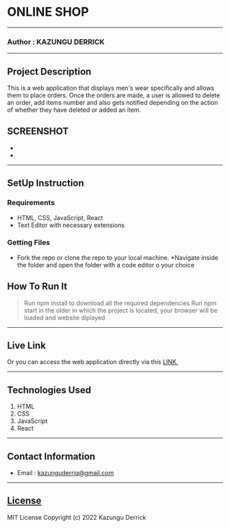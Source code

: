 # ONLINE  SHOP

---

### Author : KAZUNGU DERRICK

---

## Project Description

This is a web application that displays men's wear specifically and allows them to place orders. Once the orders are made, a user is allowed to delete an order, add items number and also gets notified depending on the action of whether they have deleted or added an item.

## SCREENSHOT

-

-

---

## SetUp Instruction

### Requirements

- HTML, CSS, JavaScript, React
- Text Editor with necessary extensions

### Getting Files

- Fork the repo or clone the repo to your local machine.
  \*Navigate inside the folder and open the folder with a code editor o your choice

## How To Run It

> Run npm install to download all the required dependencies
> Run npm start in the older in which the project is located, your browser will be loaded and website diplayed

---

## Live Link

Or you can access the web application directly via this [LINK.]()

---

## Technologies Used

1. HTML
2. CSS
3. JavaScript
4. React

---

## Contact Information

- Email : kazunguderriq@gmail.com

---

## [License](LICENSE)

MIT License
Copyright (c) 2022 Kazungu Derrick
